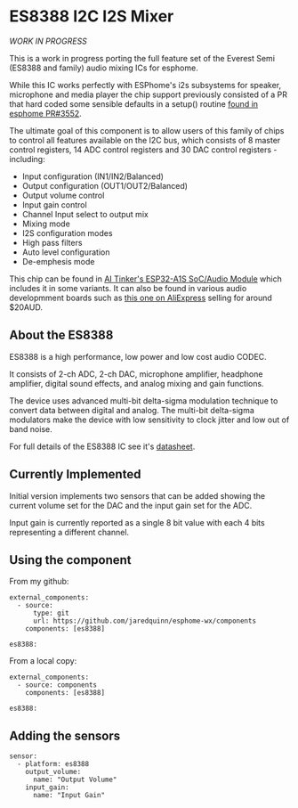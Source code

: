 # ES8388 I2C I2S Mixer

*WORK IN PROGRESS*

This is a work in progress porting the full feature set of the Everest Semi (ES8388 and family) audio mixing ICs for esphome.

While this IC works perfectly with ESPhome's i2s subsystems for speaker, microphone and media player the chip support previously consisted of a PR that hard coded some sensible defaults in a setup() routine [found in esphome PR#3552](https://github.com/esphome/esphome/pull/3552).

The ultimate goal of this component is to allow users of this family of chips to control all features available on the I2C bus, which consists of 8 master control registers, 14 ADC control registers and 30 DAC control registers - including:

* Input configuration (IN1/IN2/Balanced)
* Output configuration (OUT1/OUT2/Balanced)
* Output volume control
* Input gain control
* Channel Input select to output mix
* Mixing mode
* I2S configuration modes
* High pass filters
* Auto level configuration
* De-emphesis mode

This chip can be found in [AI Tinker's ESP32-A1S SoC/Audio Module](https://docs.ai-thinker.com/en/esp32-a1s) which includes it in some variants.
It can also be found in various audio developmment boards such as [this one on AliExpress](https://www.aliexpress.com/i/1005003572034387.html) selling for around $20AUD.


## About the ES8388

ES8388 is a high performance, low power and low cost audio CODEC.

It consists of 2-ch ADC, 2-ch DAC, microphone amplifier, headphone amplifier, digital sound effects, and analog mixing and gain functions.

The device uses advanced multi-bit delta-sigma modulation technique to convert data between digital and analog. The multi-bit delta-sigma modulators make the device with low sensitivity to clock jitter and low out of band noise.

For full details of the ES8388 IC see it's [datasheet](http://www.everest-semi.com/pdf/ES8388%20DS.pdf).

## Currently Implemented

Initial version implements two sensors that can be added showing the current volume set for the DAC and the input gain set for the ADC.

Input gain is currently reported as a single 8 bit value with each 4 bits representing a different channel.

## Using the component

From my github:

```
external_components:
  - source: 
      type: git
      url: https://github.com/jaredquinn/esphome-wx/components
    components: [es8388]

es8388:
```

From a local copy:

```
external_components:
  - source: components
    components: [es8388]

es8388:
```

## Adding the sensors

```
sensor:
  - platform: es8388
    output_volume:
      name: "Output Volume"
    input_gain:
      name: "Input Gain"
```


